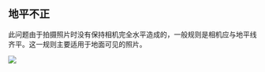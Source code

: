 ## 地平不正
此问题由于拍摄照片时没有保持相机完全水平造成的，一般规则是相机应与地平线齐平。这一规则主要适用于地面可见的照片。

![](https://source.cdn.794td.cn/TOGA/guideline/image058.jpg)
